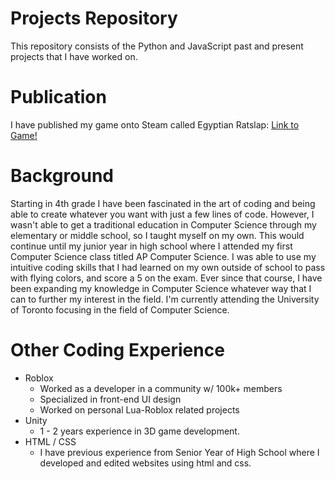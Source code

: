 # Projects Repository

This repository consists of the Python and JavaScript past and present projects that I have worked on.

# Publication

I have published my game onto Steam called Egyptian Ratslap: [Link to Game!](https://store.steampowered.com/app/2553440/Egyptian_Ratslap__Card_Game/)

# Background

Starting in 4th grade I have been fascinated in the art of coding and being able to create whatever you want with just a few lines of code. However, I wasn't able to get a traditional education in Computer Science through my elementary or middle school, so I taught myself on my own. This would continue until my junior year in high school where I attended my first Computer Science class titled AP Computer Science. I was able to use my intuitive coding skills that I had learned on my own outside of school to pass with flying colors, and score a 5 on the exam. Ever since that course, I have been expanding my knowledge in Computer Science whatever way that I can to further my interest in the field. I'm currently attending the University of Toronto focusing in the field of Computer Science.

# Other Coding Experience

- Roblox
    - Worked as a developer in a community w/ 100k+ members
    - Specialized in front-end UI design
    - Worked on personal Lua-Roblox related projects
- Unity
    - 1 - 2 years experience in 3D game development.
- HTML / CSS 
    - I have previous experience from Senior Year of High School where I developed and edited websites using html and css.